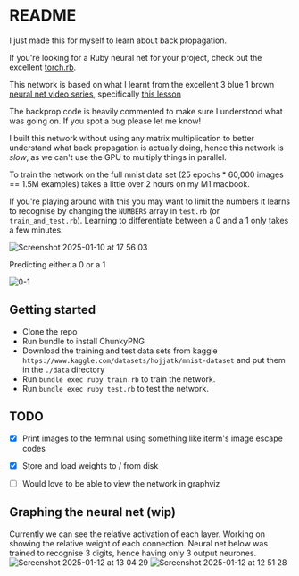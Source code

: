 # README
I just made this for myself to learn about back propagation.

If you're looking for a Ruby neural net for your project, check out the
excellent [torch.rb](https://github.com/ankane/torch.rb).

This network is based on what I learnt from the excellent 3 blue 1 brown
[neural net video series](https://www.3blue1brown.com/topics/neural-networks),
specifically [this lesson](https://www.3blue1brown.com/lessons/backpropagation-calculus)

The backprop code is heavily commented to make sure I understood what was going
on. If you spot a bug please let me know!

I built this network without using any matrix multiplication to better
understand what back propagation is actually doing, hence this network is
_slow_, as we can't use the GPU to multiply things in parallel.

To train the network on the full mnist data set (25 epochs * 60,000 images ==
1.5M examples) takes a little over 2 hours on my M1 macbook.

If you're playing around with this you may want to limit the
numbers it learns to recognise by changing the `NUMBERS` array in `test.rb` (or
`train_and_test.rb`).
Learning to differentiate between a 0 and a 1 only takes a few minutes.

![Screenshot 2025-01-10 at 17 56 03](https://github.com/user-attachments/assets/6a4a6db0-4856-423e-b659-eed105651a79)

Predicting either a 0 or a 1

![0-1](https://github.com/user-attachments/assets/4ad12d10-952b-4135-b65f-91222be9803c)



## Getting started
* Clone the repo
* Run bundle to install ChunkyPNG
* Download the training and test data sets from kaggle
  `https://www.kaggle.com/datasets/hojjatk/mnist-dataset`
  and put them in the `./data` directory
* Run `bundle exec ruby train.rb` to train the network.
* Run `bundle exec ruby test.rb` to test the network.

## TODO
- [x] Print images to the terminal using something like iterm's image escape codes
- [x] Store and load weights to / from disk
- [ ] Would love to be able to view the network in graphviz


## Graphing the neural net (wip)
Currently we can see the relative activation of each layer.
Working on showing the relative weight of each connection.
Neural net below was trained to recognise 3 digits, hence
having only 3 output neurones.
![Screenshot 2025-01-12 at 13 04 29](https://github.com/user-attachments/assets/5c441e47-c6e1-4a32-a274-68cf23e42b87)
![Screenshot 2025-01-12 at 12 51 28](https://github.com/user-attachments/assets/5dd1ca9e-55a9-4542-9f26-e04291f4a8ec)
